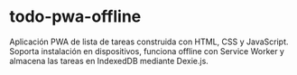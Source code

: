 # todo-pwa-offline
Aplicación PWA de lista de tareas construida con HTML, CSS y JavaScript. Soporta instalación en dispositivos, funciona offline con Service Worker y almacena las tareas en IndexedDB mediante Dexie.js.
